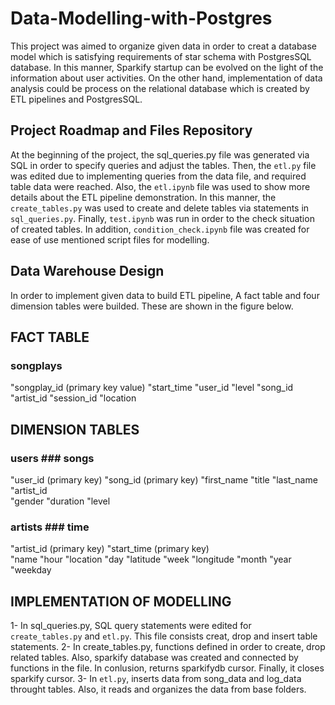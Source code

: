 # Data-Modelling-with-Postgres

This project was aimed to organize given data in order to creat a database model which is satisfying requirements of star schema with PostgresSQL database. In this manner, Sparkify startup can be evolved on the light of the information about user activities. On the other hand, implementation of data analysis could be process on the relational database which is created by ETL pipelines and PostgresSQL.


## Project Roadmap and Files Repository

At the beginning of the project, the sql_queries.py file was generated via SQL in order to specify queries and adjust the tables. Then, the `etl.py` file was edited due to implementing queries from the data file, and required table data were reached. Also, the `etl.ipynb` file was used to show more details about the ETL pipeline demonstration. In this manner, the `create_tables.py` was used to create and delete tables via statements in `sql_queries.py`. Finally, `test.ipynb` was run in order to the check situation of created tables. In addition, `condition_check.ipynb` file was created for ease of use mentioned script files for modelling.


## Data Warehouse Design

In order to implement given data to build ETL pipeline, A fact table and four dimension tables were builded. These are shown in the figure below.


## FACT TABLE

### songplays
"songplay_id (primary key value)
"start_time
"user_id
"level
"song_id
"artist_id
"session_id
"location


## DIMENSION TABLES

### users                     ### songs                
"user_id (primary key)        "song_id (primary key)
"first_name                   "title
"last_name                    "artist_id  
"gender                       "duration 
"level

### artists                   ### time
"artist_id (primary key)      "start_time (primary key)  
"name                         "hour
"location                     "day
"latitude                     "week
"longitude                    "month
                              "year
                              "weekday


## IMPLEMENTATION OF MODELLING

1- In sql_queries.py, SQL query statements were edited for `create_tables.py` and `etl.py`. This file consists creat, drop and insert table statements.
2- In create_tables.py, functions defined in order to create, drop related tables. Also, sparkify database was created and connected by functions in the file. In conlusion, returns sparkifydb cursor. Finally, it closes sparkify cursor.
3- In `etl.py`, inserts data from song_data and log_data throught tables. Also, it reads and organizes the data from base folders.
